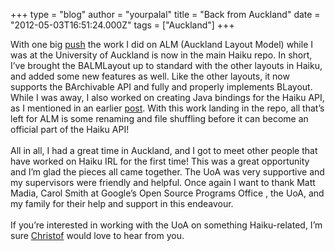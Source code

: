 +++
type = "blog"
author = "yourpalal"
title = "Back from Auckland"
date = "2012-05-03T16:51:24.000Z"
tags = ["Auckland"]
+++

<p>With one big <a href="http://cgit.haiku-os.org/haiku/tag/?id=hrev44092">push</a> the work I did on ALM (Auckland Layout Model) while I was at the University of Auckland is now in the main Haiku repo. In short, I&rsquo;ve brought the BALMLayout up to standard with the other layouts in Haiku, and added some new features as well.
<!--break-->
Like the other layouts, it now supports the BArchivable API and fully and properly implements BLayout. While I was away, I also worked on creating Java bindings for the Haiku API, as I mentioned in an earlier <a href="/blog/yourpalal/2012-03-01_haiku_java">post</a>. With this work landing in the repo, all that&rsquo;s left for ALM is some renaming and file shuffling before it can become an official part of the Haiku API!<br><br>All in all, I had a great time in Auckland, and I got to meet other people that have worked on Haiku IRL for the first time! This was a great opportunity and I&rsquo;m glad the pieces all came together. The UoA was very supportive and my supervisors were friendly and helpful. Once again I want to thank Matt Madia, Carol Smith at Google&rsquo;s Open Source Programs Office , the UoA, and my family for their help and support in this endeavour.<br><br>If you&rsquo;re interested in working with the UoA on something Haiku-related, I&rsquo;m sure <a href="http://www.cs.auckland.ac.nz/~lutteroth/">Christof</a> would love to hear from you.</p>